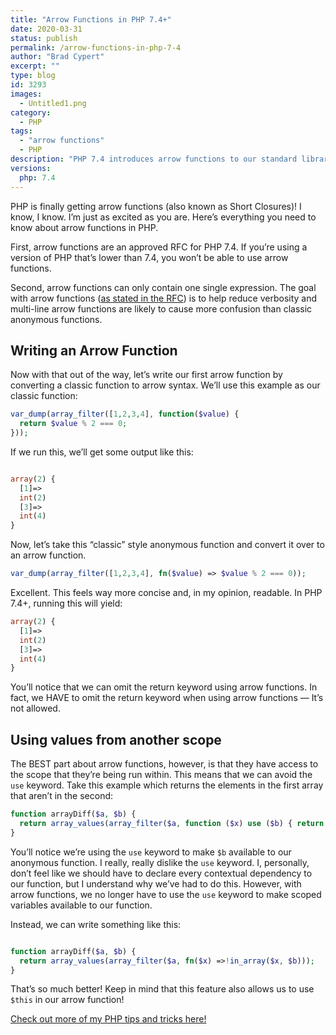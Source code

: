 ```yaml
---
title: "Arrow Functions in PHP 7.4+"
date: 2020-03-31
status: publish
permalink: /arrow-functions-in-php-7-4
author: "Brad Cypert"
excerpt: ""
type: blog
id: 3293
images:
  - Untitled1.png
category:
  - PHP
tags:
  - "arrow functions"
  - PHP
description: "PHP 7.4 introduces arrow functions to our standard library. Arrow functions help reduce verbosity and enhance readability."
versions:
  php: 7.4
---
```

PHP is finally getting arrow functions (also known as Short Closures)! I know, I know. I’m just as excited as you are. Here’s everything you need to know about arrow functions in PHP.

First, arrow functions are an approved RFC for PHP 7.4. If you’re using a version of PHP that’s lower than 7.4, you won’t be able to use arrow functions.

Second, arrow functions can only contain one single expression. The goal with arrow functions ([as stated in the RFC](https://wiki.php.net/rfc/arrow_functions_v2)) is to help reduce verbosity and multi-line arrow functions are likely to cause more confusion than classic anonymous functions.

## Writing an Arrow Function

Now with that out of the way, let’s write our first arrow function by converting a classic function to arrow syntax. We’ll use this example as our classic function:

```php
var_dump(array_filter([1,2,3,4], function($value) {
  return $value % 2 === 0;
}));
```

If we run this, we’ll get some output like this:

```php

array(2) {
  [1]=>
  int(2)
  [3]=>
  int(4)
}

```

Now, let’s take this “classic” style anonymous function and convert it over to an arrow function.

```php
var_dump(array_filter([1,2,3,4], fn($value) => $value % 2 === 0));
```

Excellent. This feels way more concise and, in my opinion, readable. In PHP 7.4+, running this will yield:

```php
array(2) {
  [1]=>
  int(2)
  [3]=>
  int(4)
}
```

You’ll notice that we can omit the return keyword using arrow functions. In fact, we HAVE to omit the return keyword when using arrow functions — It’s not allowed.

## Using values from another scope

The BEST part about arrow functions, however, is that they have access to the scope that they’re being run within. This means that we can avoid the `use` keyword. Take this example which returns the elements in the first array that aren’t in the second:

```php
function arrayDiff($a, $b) {
  return array_values(array_filter($a, function ($x) use ($b) { return !in_array($x, $b); }));
}
```

You’ll notice we’re using the `use` keyword to make `$b` available to our anonymous function. I really, really dislike the `use` keyword. I, personally, don’t feel like we should have to declare every contextual dependency to our function, but I understand why we’ve had to do this. However, with arrow functions, we no longer have to use the `use` keyword to make scoped variables available to our function.

Instead, we can write something like this:

```php

function arrayDiff($a, $b) {
  return array_values(array_filter($a, fn($x) =>!in_array($x, $b)));
}
```

That’s so much better! Keep in mind that this feature also allows us to use `$this` in our arrow function!

[Check out more of my PHP tips and tricks here!](/tags/php)
